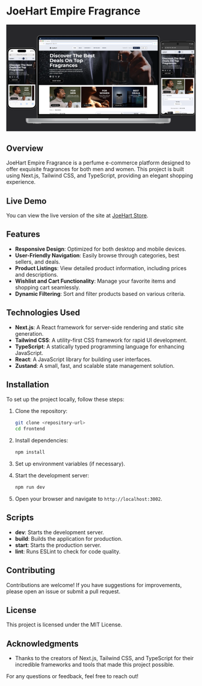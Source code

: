 # JoeHart Empire Fragrance

![JoeHart](public/mobile-responsiveness.png)

## Overview

JoeHart Empire Fragrance is a perfume e-commerce platform designed to offer exquisite fragrances for both men and women. This project is built using Next.js, Tailwind CSS, and TypeScript, providing an elegant shopping experience.

## Live Demo

You can view the live version of the site at [JoeHart Store](https://joehart-store.vercel.app).

## Features

- **Responsive Design**: Optimized for both desktop and mobile devices.
- **User-Friendly Navigation**: Easily browse through categories, best sellers, and deals.
- **Product Listings**: View detailed product information, including prices and descriptions.
- **Wishlist and Cart Functionality**: Manage your favorite items and shopping cart seamlessly.
- **Dynamic Filtering**: Sort and filter products based on various criteria.

## Technologies Used

- **Next.js**: A React framework for server-side rendering and static site generation.
- **Tailwind CSS**: A utility-first CSS framework for rapid UI development.
- **TypeScript**: A statically typed programming language for enhancing JavaScript.
- **React**: A JavaScript library for building user interfaces.
- **Zustand**: A small, fast, and scalable state management solution.

## Installation

To set up the project locally, follow these steps:

1. Clone the repository:

   ```bash
   git clone <repository-url>
   cd frontend
   ```

2. Install dependencies:

   ```bash
   npm install
   ```

3. Set up environment variables (if necessary).

4. Start the development server:

   ```bash
   npm run dev
   ```

5. Open your browser and navigate to `http://localhost:3002`.

## Scripts

- **dev**: Starts the development server.
- **build**: Builds the application for production.
- **start**: Starts the production server.
- **lint**: Runs ESLint to check for code quality.

## Contributing

Contributions are welcome! If you have suggestions for improvements, please open an issue or submit a pull request.

## License

This project is licensed under the MIT License.

## Acknowledgments

- Thanks to the creators of Next.js, Tailwind CSS, and TypeScript for their incredible frameworks and tools that made this project possible.

For any questions or feedback, feel free to reach out!
